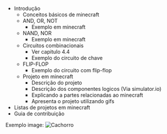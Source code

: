
 - Introdução
   - Conceitos básicos de minecraft
   - AND, OR, NOT
     - Exemplo em minecraft
   - NAND, NOR
     - Exemplo em minecraft
   - Circuitos combinacionais
     - Ver capitulo 4.4
     - Exemplo do circuito de chave
   - FLIP-FLOP
     - Exemplo do circuito com flip-flop
   - Projeto em minecraft
     - Descrição do projeto
     - Descrição dos componentes logicos (Via simulator.io)
     - Explicando a partes relacionadas ao minecraft
     - Apresenta o projeto utilizando gifs
 - Listas de projetos em minecraft
 - Guia de contribuição


Exemplo image: 
![Cachorro](https://folhago.com.br/wp-content/uploads/2021/01/dog-2785074_1920.jpg)

